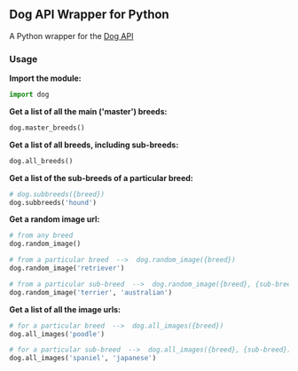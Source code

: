 ## Dog API Wrapper for Python
A Python wrapper for the [Dog API](https://dog.ceo/dog-api)

### Usage

**Import the module:**
```python
import dog
```

**Get a list of all the main ('master') breeds:**
```python
dog.master_breeds()
```

**Get a list of all breeds, including sub-breeds:**
```python
dog.all_breeds()
```

**Get a list of the sub-breeds of a particular breed:**
```python
# dog.subbreeds({breed})
dog.subbreeds('hound')
```

**Get a random image url:**
```python
# from any breed
dog.random_image()

# from a particular breed  -->  dog.random_image({breed})
dog.random_image('retriever')

# from a particular sub-breed  -->  dog.random_image({breed}, {sub-breed})
dog.random_image('terrier', 'australian')
```

**Get a list of all the image urls:**
```python
# for a particular breed  -->  dog.all_images({breed})
dog.all_images('poodle')

# for a particular sub-breed  -->  dog.all_images({breed}, {sub-breed})
dog.all_images('spaniel', 'japanese')


